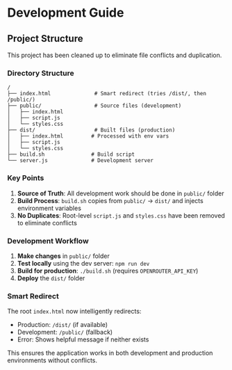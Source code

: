 # Development Guide

## Project Structure

This project has been cleaned up to eliminate file conflicts and duplication.

### Directory Structure

```text
/
├── index.html              # Smart redirect (tries /dist/, then /public/)
├── public/                 # Source files (development)
│   ├── index.html         
│   ├── script.js          
│   └── styles.css         
├── dist/                   # Built files (production)
│   ├── index.html         # Processed with env vars
│   ├── script.js          
│   └── styles.css         
├── build.sh               # Build script
└── server.js              # Development server
```

### Key Points

1. **Source of Truth**: All development work should be done in `public/` folder
2. **Build Process**: `build.sh` copies from `public/` → `dist/` and injects environment variables
3. **No Duplicates**: Root-level `script.js` and `styles.css` have been removed to eliminate conflicts

### Development Workflow

1. **Make changes** in `public/` folder
2. **Test locally** using the dev server: `npm run dev`
3. **Build for production**: `./build.sh` (requires `OPENROUTER_API_KEY`)
4. **Deploy** the `dist/` folder

### Smart Redirect

The root `index.html` now intelligently redirects:

- Production: `/dist/` (if available)
- Development: `/public/` (fallback)  
- Error: Shows helpful message if neither exists

This ensures the application works in both development and production environments without conflicts.
